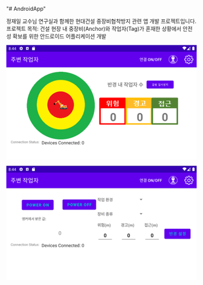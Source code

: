 "# AndroidApp" 

정재일 교수님 연구실과 함께한 현대건설 중장비협착방지 관련 앱 개발 프로젝트입니다.
프로젝트 목적: 건설 현장 내 중장비(Anchor)와 작업자(Tag)가 혼재한 상황에서 안전성 확보를 위한 안드로이드 어플리케이션 개발





![Warning menu](app_menu1.png)




![Setting menu](app_menu2.png)
